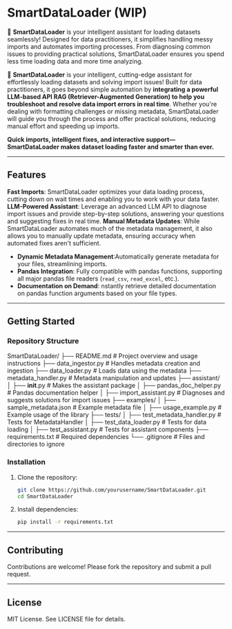 # SmartDataLoader (WIP)

🚀 __SmartDataLoader__ is your intelligent assistant for loading datasets seamlessly! Designed for data practitioners, it simplifies handling messy imports and automates importing processes. From diagnosing common issues to providing practical solutions, SmartDataLoader ensures you spend less time loading data and more time analyzing.

🚀 __SmartDataLoader__ is your intelligent, cutting-edge assistant for effortlessly loading datasets and solving import issues! Built for data practitioners, it goes beyond simple automation by __integrating a powerful LLM-based API RAG (Retriever-Augmented Generation) to help you troubleshoot and resolve data import errors in real time__. Whether you're dealing with formatting challenges or missing metadata, SmartDataLoader will guide you through the process and offer practical solutions, reducing manual effort and speeding up imports.

__Quick imports, intelligent fixes, and interactive support—SmartDataLoader makes dataset loading faster and smarter than ever.__

---

## Features

__Fast Imports__: SmartDataLoader optimizes your data loading process, cutting down on wait times and enabling you to work with your data faster.
__LLM-Powered Assistant__: Leverage an advanced LLM API to diagnose import issues and provide step-by-step solutions, answering your questions and suggesting fixes in real time.
__Manual Metadata Updates__: While SmartDataLoader automates much of the metadata management, it also allows you to manually update metadata, ensuring accuracy when automated fixes aren't sufficient.
- __Dynamic Metadata Management__:Automatically generate metadata for your files, streamlining imports.
- __Pandas Integration__: Fully compatible with pandas functions, supporting all major pandas file readers (`read_csv`, `read_excel`, etc.).
- __Documentation on Demand__: nstantly retrieve detailed documentation on pandas function arguments based on your file types.

---

## Getting Started

### Repository Structure
SmartDataLoader/
├── README.md                 # Project overview and usage instructions
├── data_ingestor.py          # Handles metadata creation and ingestion
├── data_loader.py            # Loads data using the metadata
├── metadata_handler.py       # Metadata manipulation and updates
├── assistant/
│   ├── __init__.py           # Makes the assistant package
│   ├── pandas_doc_helper.py  # Pandas documentation helper
│   ├── import_assistant.py   # Diagnoses and suggests solutions for import issues
├── examples/
│   ├── sample_metadata.json  # Example metadata file
│   ├── usage_example.py      # Example usage of the library
├── tests/
│   ├── test_metadata_handler.py # Tests for MetadataHandler
│   ├── test_data_loader.py      # Tests for data loading
│   ├── test_assistant.py        # Tests for assistant components
├── requirements.txt         # Required dependencies
└── .gitignore               # Files and directories to ignore


### Installation
1. Clone the repository:
   ```bash
   git clone https://github.com/yourusername/SmartDataLoader.git
   cd SmartDataLoader

2. Install dependencies:
   ```bash
   pip install -r requirements.txt

---

## Contributing

Contributions are welcome! Please fork the repository and submit a pull request.

---

## License

MIT License. See LICENSE file for details.